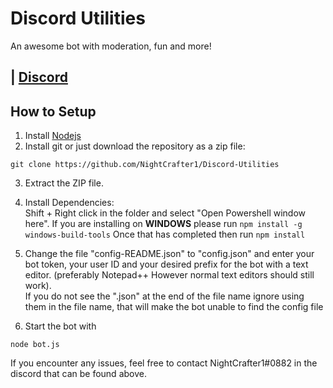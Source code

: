 # Discord Utilities
An awesome bot with moderation, fun and more!

## | [Discord](https://discord.gg/pXCkAqk)

## How to Setup
1. Install [Nodejs](https://nodejs.org/en/download/)
2. Install git or just download the repository as a zip file:
```
git clone https://github.com/NightCrafter1/Discord-Utilities
```
3. Extract the ZIP file.
4. Install Dependencies:    
Shift + Right click in the folder and select "Open Powershell window here".
If you are installing on **WINDOWS** please run ``` npm install -g windows-build-tools ```
Once that has completed then run ``` npm install ```     

5. Change the file "config-README.json" to "config.json" and enter your bot token, your user ID and your desired prefix for the bot with a text editor. (preferably Notepad++ However normal text editors should still work).   
If you do not see the ".json" at the end of the file name ignore using them in the file name, that will make the bot unable to find the config file
6. Start the bot with 
```
node bot.js
```
If you encounter any issues, feel free to contact NightCrafter1#0882 in the discord that can be found above.